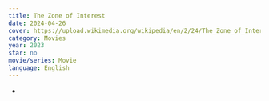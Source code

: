 ```yaml
---
title: The Zone of Interest
date: 2024-04-26
cover: https://upload.wikimedia.org/wikipedia/en/2/24/The_Zone_of_Interest_film_poster.jpg
category: Movies
year: 2023
star: no
movie/series: Movie
language: English
---
```

-




